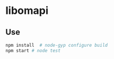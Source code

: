 # libomapi

## Use

```bash
npm install  # node-gyp configure build
npm start # node test
```



<!--

```
node-gyp configure    # --msvs_version=2015
node-gyp build
```

```
link /dump /all build\Release\libomapi.node | findstr Om
```

## Notes on initial creation

```
npm install -g node-gyp
mkdir libomapi
cd libomapi
# create binding.gyp
```

-->

